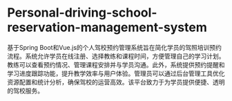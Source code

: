# Personal-driving-school-reservation-management-system
基于Spring Boot和Vue.js的个人驾校预约管理系统旨在简化学员的驾照培训预约流程。系统允许学员在线注册、选择教练和课程时间，方便管理自己的学习计划。教练可以查看预约情况、管理课程安排并与学员沟通。此外，系统提供预约提醒和学习进度跟踪功能，提升教学效率与用户体验。管理员可以通过后台管理工具优化资源配置和统计分析，确保驾校的运营高效。该平台致力于为学员提供便捷、透明的驾校服务。
